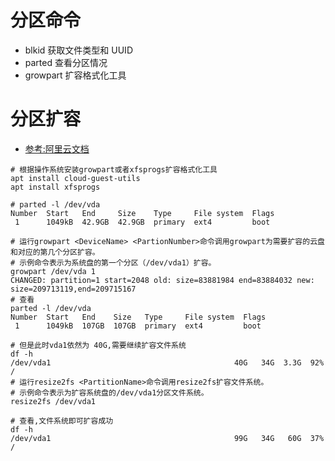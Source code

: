 分区命令
====


* blkid 获取文件类型和 UUID
* parted 查看分区情况
* growpart 扩容格式化工具



分区扩容
===
* [参考:阿里云文档](https://help.aliyun.com/document_detail/111738.html?spm=a2c4g.11186623.6.806.7aba7f67yDLZqL)
````
# 根据操作系统安装growpart或者xfsprogs扩容格式化工具
apt install cloud-guest-utils
apt install xfsprogs

# parted -l /dev/vda
Number  Start   End     Size    Type     File system  Flags
 1      1049kB  42.9GB  42.9GB  primary  ext4         boot

# 运行growpart <DeviceName> <PartionNumber>命令调用growpart为需要扩容的云盘和对应的第几个分区扩容。
# 示例命令表示为系统盘的第一个分区（/dev/vda1）扩容。
growpart /dev/vda 1
CHANGED: partition=1 start=2048 old: size=83881984 end=83884032 new: size=209713119,end=209715167
# 查看
parted -l /dev/vda
Number  Start   End    Size   Type     File system  Flags
 1      1049kB  107GB  107GB  primary  ext4         boot

# 但是此时vda1依然为 40G,需要继续扩容文件系统
df -h
/dev/vda1                                         40G   34G  3.3G  92% /
# 运行resize2fs <PartitionName>命令调用resize2fs扩容文件系统。
# 示例命令表示为扩容系统盘的/dev/vda1分区文件系统。
resize2fs /dev/vda1

# 查看,文件系统即可扩容成功
df -h
/dev/vda1                                         99G   34G   60G  37% /

````